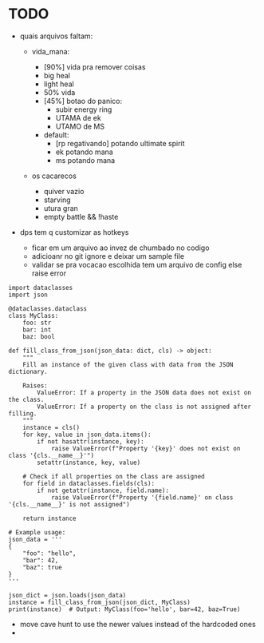# TODO
- quais arquivos faltam:
    - vida_mana:
        - [90%] vida pra remover coisas
        - big heal
        - light heal
        - 50% vida
        - [45%] botao do panico:
            - subir energy ring
            - UTAMA de ek
            - UTAMO de MS
        - default:
            - [rp regativando] potando ultimate spirit
            - ek potando mana
            - ms potando mana
        
    - os cacarecos
        - quiver vazio
        - starving
        - utura gran
        - empty battle && !haste


- dps tem q customizar as hotkeys
    - ficar em um arquivo ao invez de chumbado no codigo
    - adicioanr no git ignore e deixar um sample file
    - validar se pra vocacao escolhida tem um arquivo de config else raise error

```
import dataclasses
import json

@dataclasses.dataclass
class MyClass:
    foo: str
    bar: int
    baz: bool

def fill_class_from_json(json_data: dict, cls) -> object:
    """
    Fill an instance of the given class with data from the JSON dictionary.
    
    Raises:
        ValueError: If a property in the JSON data does not exist on the class.
        ValueError: If a property on the class is not assigned after filling.
    """
    instance = cls()
    for key, value in json_data.items():
        if not hasattr(instance, key):
            raise ValueError(f"Property '{key}' does not exist on class '{cls.__name__}'")
        setattr(instance, key, value)
    
    # Check if all properties on the class are assigned
    for field in dataclasses.fields(cls):
        if not getattr(instance, field.name):
            raise ValueError(f"Property '{field.name}' on class '{cls.__name__}' is not assigned")
    
    return instance

# Example usage:
json_data = '''
{
    "foo": "hello",
    "bar": 42,
    "baz": true
}
'''

json_dict = json.loads(json_data)
instance = fill_class_from_json(json_dict, MyClass)
print(instance)  # Output: MyClass(foo='hello', bar=42, baz=True)
```


- move cave hunt to use the newer values instead of the hardcoded ones
- 